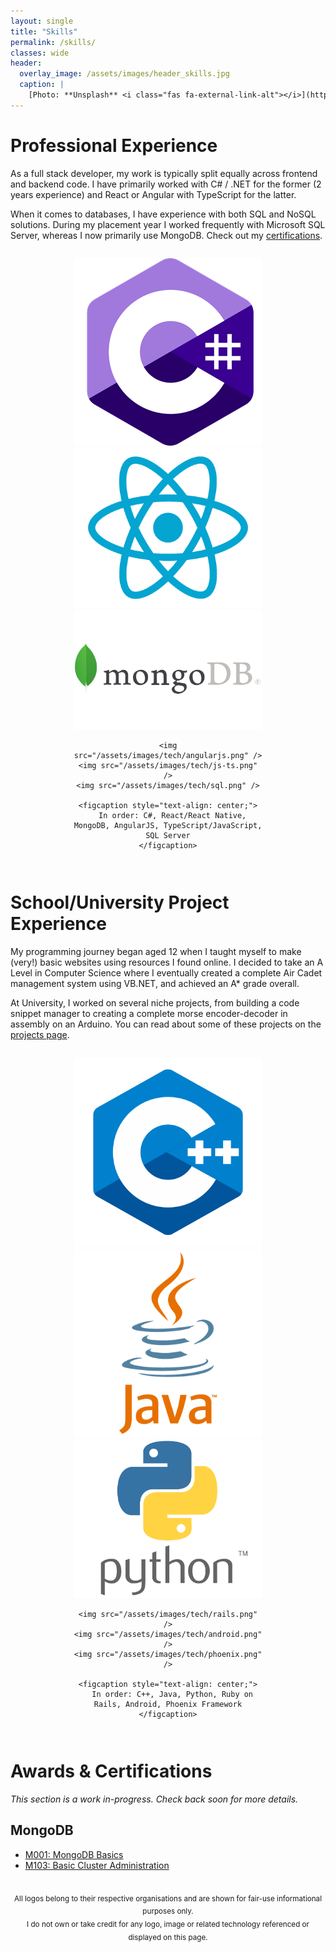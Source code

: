 ```yaml
---
layout: single
title: "Skills"
permalink: /skills/
classes: wide
header:
  overlay_image: /assets/images/header_skills.jpg
  caption: |
    [Photo: **Unsplash** <i class="fas fa-external-link-alt"></i>](https://unsplash.com/photos/DnUIfLUREwc)
---
```


<style>
.page {
  margin: auto;
  float: right;
}
.center {
  text-align: center;
}
</style>

# Professional Experience

As a full stack developer, my work is typically split equally across frontend
and backend code. I have primarily worked with C# / .NET for the former (2 years
experience) and React or Angular with TypeScript for the latter.

When it comes to databases, I have experience with both SQL and NoSQL solutions.
During my placement year I worked frequently with Microsoft SQL Server, whereas
I now primarily use MongoDB. Check out my [certifications](#awards--certifications).

<div class="center">
  <figure class="third" style="display: inline-block; width: 60%;">
    <img src="/assets/images/tech/c-sharp.png" />
    <img src="/assets/images/tech/react.png" />
    <img src="/assets/images/tech/mongodb.png" />

    <img src="/assets/images/tech/angularjs.png" />
    <img src="/assets/images/tech/js-ts.png" />
    <img src="/assets/images/tech/sql.png" />

    <figcaption style="text-align: center;">
      In order: C#, React/React Native, MongoDB, AngularJS, TypeScript/JavaScript, SQL Server
    </figcaption>
  </figure>
</div>

# School/University Project Experience

My programming journey began aged 12 when I taught myself to make (very!) basic
websites using resources I found online. I decided to take an A Level in
Computer Science where I eventually created a complete Air Cadet management
system using VB.NET, and achieved an A* grade overall.

At University, I worked on several niche projects, from building a code snippet
manager to creating a complete morse encoder-decoder in assembly on an Arduino.
You can read about some of these projects on the [projects page](/projects).

<div class="center">
  <figure class="third" style="display: inline-block; width: 60%;">
    <img src="/assets/images/tech/cpp.png" />
    <img src="/assets/images/tech/java.png" />
    <img src="/assets/images/tech/python.png" />

    <img src="/assets/images/tech/rails.png" />
    <img src="/assets/images/tech/android.png" />
    <img src="/assets/images/tech/phoenix.png" />

    <figcaption style="text-align: center;">
      In order: C++, Java, Python, Ruby on Rails, Android, Phoenix Framework
    </figcaption>
  </figure>
</div>

# Awards & Certifications

_This section is a work in-progress. Check back soon for more details._

## MongoDB
- [M001: MongoDB Basics](https://university.mongodb.com/course_completion/d9e3238c-b8f3-49bc-b379-05aa53a585a8?utm_source=copy&utm_medium=social&utm_campaign=university_social_sharing)
- [M103: Basic Cluster Administration](https://university.mongodb.com/course_completion/d0957142-c981-4a60-a283-8fa68ef78f9c?utm_source=copy&utm_medium=social&utm_campaign=university_social_sharing)

<br />
<div class="center">
  <sub>
    All logos belong to their respective organisations and are shown for fair-use informational purposes only.
    <br>
    I do not own or take credit for any logo, image or related technology referenced or displayed on this page.
  </sub>
</div>
